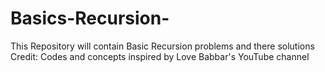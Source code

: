 # Basics-Recursion-
This Repository will contain Basic Recursion problems and there solutions  
Credit: Codes and concepts inspired by Love Babbar's YouTube channel 
